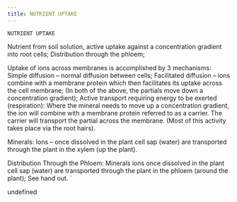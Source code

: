 ```yaml
---
title: NUTRIENT UPTAKE
---
```

`NUTRIENT UPTAKE`

Nutrient from soil solution, active uptake against a concentration gradient into root cells;
Distribution through the phloem;



Uptake of ions across membranes is accomplished by 3 mechanisms:
Simple diffusion – normal diffusion between cells;
Facilitated diffusion – ions combine with a membrane protein which then facilitates its uptake across the cell membrane;
(In both of the above, the partials move down a concentration gradient);
Active transport requiring energy to be exerted (respiration):
Where the mineral needs to move up a concentration gradient, the ion will combine with a membrane protein referred to as a carrier.  The carrier will transport the partial across the membrane.
(Most of this activity takes place via the root hairs).

Minerals:
Ions – once dissolved in the plant cell sap (water) are transported through the plant in the xylem (up the plant).

Distribution Through the Phloem:
Minerals ions once dissolved in the plant cell sap (water) are transported through the plant in the phloem (around the plant);
See hand out.
`

undefined